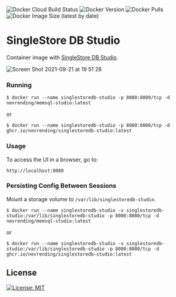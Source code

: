 ![Docker Cloud Build Status](https://img.shields.io/docker/cloud/build/nevrending/memsql-studio?style=flat-square)
![Docker Version](https://img.shields.io/docker/v/nevrending/memsql-studio?style=flat-square&sort=semver)
![Docker Pulls](https://img.shields.io/docker/pulls/nevrending/memsql-studio?style=flat-square)
![Docker Image Size (latest by date)](https://img.shields.io/docker/image-size/nevrending/memsql-studio?style=flat-square&sort=date)

# SingleStore DB Studio

Container image with [SingleStore DB Studio](https://docs.singlestore.com/db/v7.5/en/user-and-cluster-administration/cluster-management-with-tools/singlestore-db-studio-overview.html).

![Screen Shot 2021-09-21 at 19 51 28](https://user-images.githubusercontent.com/4745298/134150518-cf941f01-6c3d-4a5e-8bb7-7a8326c987d5.png)

### Running

    $ docker run --name singlestoredb-studio -p 8080:8080/tcp -d nevrending/memsql-studio:latest

or

    $ docker run --name singlestoredb-studio -p 8080:8080/tcp -d ghcr.io/nevrending/singlestoredb-studio:latest

### Usage

To access the UI in a browser, go to:

    http://localhost:8080

### Persisting Config Between Sessions

Mount a storage volume to `/var/lib/singlestoredb-studio`.

    $ docker run --name singlestoredb-studio -v singlestoredb-studio:/var/lib/singlestoredb-studio -p 8080:8080/tcp -d nevrending/memsql-studio:latest

or

    $ docker run --name singlestoredb-studio -v singlestoredb-studio:/var/lib/singlestoredb-studio -p 8080:8080/tcp -d ghcr.io/nevrending/singlestoredb-studio:latest

## License

[![License: MIT](https://img.shields.io/badge/License-MIT-yellow?style=flat-square)](https://github.com/nevrending/memsql-studio/blob/master/LICENSE)
